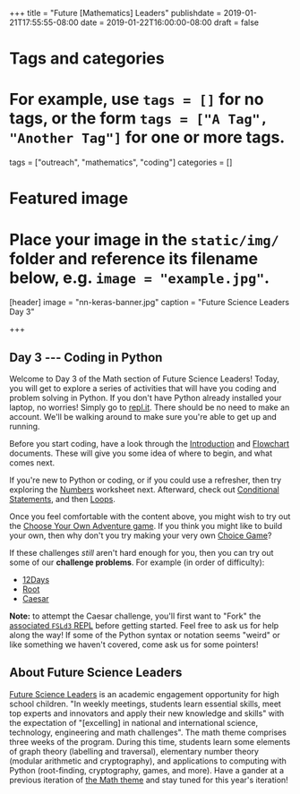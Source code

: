 +++
title = "Future [Mathematics] Leaders"
publishdate = 2019-01-21T17:55:55-08:00
date = 2019-01-22T16:00:00-08:00
draft = false

# Tags and categories
# For example, use `tags = []` for no tags, or the form `tags = ["A Tag", "Another Tag"]` for one or more tags.
tags = ["outreach", "mathematics", "coding"]
categories = []

# Featured image
# Place your image in the `static/img/` folder and reference its filename below, e.g. `image = "example.jpg"`.
[header]
image = "nn-keras-banner.jpg"
caption = "Future Science Leaders Day 3"

+++


## Day 3 --- Coding in Python

Welcome to Day 3 of the Math section of Future Science Leaders! Today, you will
get to explore a series of activities that will have you coding and problem
solving in Python. If you don't have Python already installed your laptop, no
worries! Simply go to [repl.it](https://repl.it/languages/python). There should
be no need to make an account. We'll be walking around to make sure you're able
to get up and running.

Before you start coding, have a look through the
[Introduction](https://www.dropbox.com/s/chd1ssdaykqm99z/Intro.pdf?dl=0) and
[Flowchart](https://www.dropbox.com/s/wwsvou0fumwcepr/FlowChart.pdf?dl=0)
documents. These will give you some idea of where to begin, and what comes next.

If you're new to Python or coding, or if you could use a refresher, then try
exploring the
[Numbers](https://www.dropbox.com/s/y57ssnbi64q6eu7/Numbers.pdf?dl=0) worksheet
next. Afterward, check out [Conditional
Statements](https://www.dropbox.com/s/1gwgi98xnc22u20/Conditional_Statements.pdf?dl=0),
and then [Loops](https://www.dropbox.com/s/vi1ehvui01hhmph/Loops.pdf?dl=0).

Once you feel comfortable with the content above, you might wish to try out the
[Choose Your Own Adventure
game](https://www.dropbox.com/s/4e2zsjd3ltl9v8r/dungeon.py?dl=0). If you think
you might like to build your own, then why don't you try making your very own
[Choice Game](https://www.dropbox.com/s/1t4g8g2hsm66evv/ChoiceGame.pdf?dl=0)?

If these challenges *still* aren't hard enough for you, then you can try out
some of our **challenge problems**. For example (in order of difficulty):

* [12Days](https://www.dropbox.com/s/jugkm3i4ow3uzau/12Days.pdf?dl=0)
* [Root](https://www.dropbox.com/s/kj517lcmlezgk7o/Root.pdf?dl=0)
* [Caesar](https://www.dropbox.com/s/ng5z7z314z9tdxi/Caesar.pdf?dl=0)

**Note:** to attempt the Caesar challenge, you'll first want to "Fork" the
[associated `FSLd3` REPL](https://repl.it/@asberk/) before getting started. Feel
free to ask us for help along the way! If some of the Python syntax or notation
seems "weird" or like something we haven't covered, come ask us for some
pointers!


## About Future Science Leaders

[Future Science Leaders](https://www.scienceworld.ca/futurescienceleaders) is
an academic engagement opportunity for high school children. "In weekly
meetings, students learn essential skills, meet top experts and innovators and
apply their new knowledge and skills" with the expectation of "[excelling] in
national and international science, technology, engineering and math
challenges". The math theme comprises three weeks of the program. During this
time, students learn some elements of graph theory (labelling and traversal),
elementary number theory (modular arithmetic and cryptography), and
applications to computing with Python (root-finding, cryptography, games, and
more). Have a gander at a previous iteration of [the Math
theme](https://www.scienceworld.ca/sites/default/files/Math%20copy.pdf) and
stay tuned for this year's iteration!
